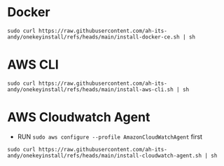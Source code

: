 # Docker
`sudo curl https://raw.githubusercontent.com/ah-its-andy/onekeyinstall/refs/heads/main/install-docker-ce.sh | sh`

# AWS CLI
`sudo curl https://raw.githubusercontent.com/ah-its-andy/onekeyinstall/refs/heads/main/install-aws-cli.sh | sh`

# AWS Cloudwatch Agent
- RUN `sudo aws configure --profile AmazonCloudWatchAgent` first
  
`sudo curl https://raw.githubusercontent.com/ah-its-andy/onekeyinstall/refs/heads/main/install-cloudwatch-agent.sh | sh`
